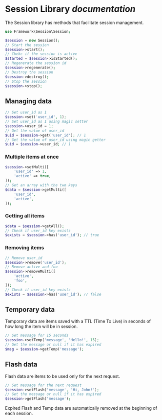 # Session Library *documentation*

The Session library has methods that facilitate session management.

```php
use Framework\Session\Session;

$session = new Session();
// Start the session
$session->start();
// Chekc if the session is active
$started = $session->isStarted();
// Regenerate the session id
$session->regenerate();
// Destroy the session
$session->destroy();
// Stop the session
$session->stop();
```

## Managing data

```php
// Set user_id as 1
$session->set('user_id', 1);
// Set user_id as 1 using magic setter
$session->user_id = 1;
// Get the value of user_id
$uid = $session->get('user_id'); // 1
// Get the value of user_id using magic getter
$uid = $session->user_id; // 1
```

### Multiple items at once

```php
$session->setMulti([
	'user_id' => 1,
	'active' => true,
]);
// Get an array with the two keys
$data = $session->getMulti([
	'user_id',
	'active',
]);
```

### Getting all items

```php
$data = $session->getAll();
// Check if user_id key exists
$exists = $session->has('user_id'); // true
```

### Removing items

```php
// Remove user_id
$session->remove('user_id'); 
// Remove active and foo
$session->removeMulti([ 
	'active',
	'foo',
]);
// Check if user_id key exists
$exists = $session->has('user_id'); // false
```

## Temporary data

Temporary data are items saved with a TTL (Time To Live) in seconds of how long
the item will be in session.

```php
// Set message for 15 seconds
$session->setTemp('message', 'Hello!', 15); 
// Get the message or null if it has expired
$msg = $session->getTemp('message'); 
```

## Flash data

Flash data are items to be used only for the next request.

```php
// Set message for the next request
$session->setFlash('message', 'Hi, John!');
// Get the message or null if it has expired
$session->getFlash('message');
```

Expired Flash and Temp data are automatically removed at the beginning of each
session.
